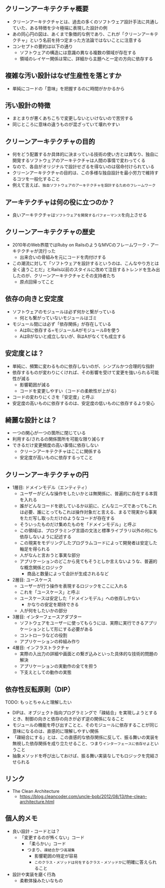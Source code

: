 ## クリーンアーキテクチャ概要

- クリーンアーキテクチャとは、過去の多くのソフトウェア設計手法に共通していた、ある特徴を少々極端に表現した設計の例
- あの同心円の図は、あくまで象徴的な例であり、これが「クリーンアーキテクチャ」という名前を持つ定まった方法論ではないことに注意する
- コンセプトの要約は以下の通り
    - ソフトウェアの構造には意識の異なる複数の領域が存在する
    - 領域のレイヤー関係は常に、詳細から主題へと一定の方向に依存する

## 複雑な汚い設計はなぜ生産性を落とすか

- 単純にコードの「意味」を把握するのに時間がかかるから

## 汚い設計の特徴

- まとまりが悪くあちこちで変更しないといけないので苦労する
- 同じところに意味の違うものが混ざっていて壊れやすい

## クリーンアーキテクチャの目的

- 何をどう配置するか具体的に決まっている技術の使い方とは異なり、独自に開発するソフトウェアのアーキテクチャは人間の事情で変わってくる
- なので、各自がオリジナルで設計せざるを得ないのは宿命付けられている
- クリーンアーキテクチャの目的は、この多様な独自設計を最小労力で維持するコツを一般化すること
- 例えて言えば、`独自ソフトウェアのアーキテクチャを設計するためのフレームワーク`

## アーキテクチャは何の役に立つのか？

- 良いアーキテクチャは`ソフトウェアを開発するパフォーマンス`を向上させる

## クリーンアーキテクチャの歴史

- 2010年のWeb界隈ではRuby on RailsのようなMVCのフレームワーク・アーキテクチャが流行った
    - 出来合いの骨組みを元にコードを肉付けする
- この潮流に対して「ソフトウェアを設計するというのは、こんなやり方とは全く違うことだ」とRails以前のスタイルに改めて注目するトレンドを生み出したのが、クリーンアーキテクチャとその支持者たち
    - 原点回帰ってこと

## 依存の向きと安定度

- ソフトウェアのモジュールは必ず何かと繋がっている
    - 何とも繋がっていないモジュールはゴミ
- モジュール間には必ず「依存関係」が存在している
    - AはBに依存する=モジュールAがモジュールBを使う
    - AはBがないと成立しないが、BはAがなくても成立する

## 安定度とは？

- 単純に、頻繁に変わるものに依存しないのが、シンプルかつ合理的な指針
- 依存するものが変わりにくければ、その影響を受けて変更を強いられる可能性が減る
    - 影響範囲が減る
    - コードを変更しやすい（コードの柔軟性が上がる）
- コードの変わりにくさを「安定度」と呼ぶ
- 安定度の高いものに依存するのは、安定度の低いものに依存するより安心

## 綺麗な設計とは？

- 一つの関心が一つの箇所に閉じている
- 利用する/されるの関係箇所を可能な限り減らす
- できるだけ変更頻度の高い事情に依存しない
    - クリーンアーキテクチャはここに関係する
    - 安定度が高いものに依存するってこと

## クリーンアーキテクチャの円

- 1層目: ドメインモデル（エンティティ）
    - ユーザーがどんな操作をしたいかとは無関係に、普遍的に存在する本質を入れる
    - 誰がどんなコードを欲しているか以前に、どんなニーズであってもこれは必要、誰にとってもこれは操作対象だと言える、まるで現実から事実をただ写し取っただけのようなコードが存在する
    - そういったものだけ集めたものを「ドメインモデル」と呼ぶ
    - この領域は、プログラミング言語の文法と標準ライブラリ以外の何にも依存しないように記述する
    - この現実をモデリングしたプログラムコードによって開発者は安定した軸足を得られる
    - 人がなんと言おうと事実な部分
    - アプリケーションのどこから見てもそうとしか言えないような、普遍的な概念関係とロジック
        - 商品と数量によって会計が生成されるなど
- 2層目: ユースケース
    - ユーザーが行う操作を表現するロジックをここに入れる
    - これを「ユースケース」と呼ぶ
    - ユースケースは安定した「ドメインモデル」への依存しかない
        - かなりの安定を期待できる
    - 人が何をしたいかの部分
- 3層目: インターフェースアダプター
    - ソフトウェアをユーザーに使ってもらうには、実際に実行できるアプリケーションとして形にする必要がある
    - コントローラなどの役割
    - アプリケーションの枠組み作り
- 4層目: インフラストラクチャ
    - 実際の入出力の詳細や画面との繋ぎ込みといった具体的な技術的問題の解決
    - アプリケーションの実動作の全てを担う
    - 下支えとしての動作の実態

## 依存性反転原則（DIP）

TODO: もっとちゃんと理解したい

- DIPは、オブジェクト指向プログラミングで「疎結合」を実現しようとするとき、制御の向きと依存の向きが必ず逆の関係になること
- モジュールの機能を呼び出すことと、そのモジュールに依存することが同じ意味になるのは、直感的に理解しやすい関係
- 「疎結合にする」とは、この直感的な依存関係に反して、振る舞いの実装を無視した依存関係を成り立たせること、つまり`インターフェースに依存せよ`ということ
- 抽象メソッドを呼び出しておけば、振る舞い実装なしでもロジックを完結させられる

## リンク

- The Clean Architecture
    - https://blog.cleancoder.com/uncle-bob/2012/08/13/the-clean-architecture.html

## 個人的メモ

- 良い設計・コードとは？
    - 「変更するのが怖くない」コード
        - 「柔らかい」コード
        - つまり、`疎結合`かつ`高凝集`
            - 影響範囲の特定が容易
            - `このクラス・メソッドは何をするクラス・メソッドか`に明確に答えられること
- 設計や実装を磨く行為
    - 柔軟体操みたいなもの
